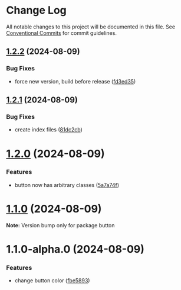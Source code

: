 # Change Log

All notable changes to this project will be documented in this file.
See [Conventional Commits](https://conventionalcommits.org) for commit guidelines.

## [1.2.2](https://github.com/ivarni/lerna-test/compare/button@1.2.1...button@1.2.2) (2024-08-09)

### Bug Fixes

* force new version, build before release ([fd3ed35](https://github.com/ivarni/lerna-test/commit/fd3ed35493f969a698be8eec30752d9215bd0694))

## [1.2.1](https://github.com/ivarni/lerna-test/compare/button@1.2.0...button@1.2.1) (2024-08-09)

### Bug Fixes

* create index files ([81dc2cb](https://github.com/ivarni/lerna-test/commit/81dc2cb539235f82723d7ba97ac86e492b65d034))

# [1.2.0](https://github.com/ivarni/lerna-test/compare/button@1.1.0...button@1.2.0) (2024-08-09)

### Features

* button now has arbitrary classes ([5a7a74f](https://github.com/ivarni/lerna-test/commit/5a7a74fac66361f2fffff52e8586028957f1614a))

# [1.1.0](https://github.com/ivarni/lerna-test/compare/button@1.1.0-alpha.0...button@1.1.0) (2024-08-09)

**Note:** Version bump only for package button

# 1.1.0-alpha.0 (2024-08-09)

### Features

* change button color ([fbe5893](https://github.com/ivarni/lerna-test/commit/fbe5893a8bc492bfa54aa144a3e2e2cdb2071149))
